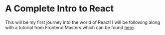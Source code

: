 # A Complete Intro to React

This will be my first journey into the world of React! I will be following along with a tutorial from Frontend Masters which can be found [here][fem-page].

[fem-page]: https://frontendmasters.com/courses/react-intro/#v=ie8bgulmu2&p=0.9999

